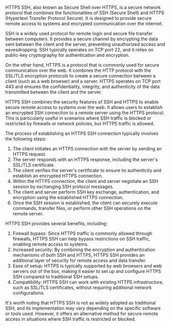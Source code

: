 HTTPS SSH, also known as Secure Shell over HTTPS, is a secure network protocol that combines the functionalities of SSH (Secure Shell) and HTTPS (Hypertext Transfer Protocol Secure). It is designed to provide secure remote access to systems and encrypted communication over the internet.

SSH is a widely used protocol for remote login and secure file transfer between computers. It provides a secure channel by encrypting the data sent between the client and the server, preventing unauthorized access and eavesdropping. SSH typically operates on TCP port 22, and it relies on public-key cryptography for authentication and encryption.

On the other hand, HTTPS is a protocol that is commonly used for secure communication over the web. It combines the HTTP protocol with the SSL/TLS encryption protocols to create a secure connection between a client (such as a web browser) and a server. HTTPS operates on TCP port 443 and ensures the confidentiality, integrity, and authenticity of the data transmitted between the client and the server.

HTTPS SSH combines the security features of SSH and HTTPS to enable secure remote access to systems over the web. It allows users to establish an encrypted SSH connection to a remote server using the HTTPS protocol. This is particularly useful in scenarios where SSH traffic is blocked or restricted by firewalls or network policies, but HTTPS traffic is allowed.

The process of establishing an HTTPS SSH connection typically involves the following steps:

1. The client initiates an HTTPS connection with the server by sending an HTTPS request.
2. The server responds with an HTTPS response, including the server's SSL/TLS certificate.
3. The client verifies the server's certificate to ensure its authenticity and establish an encrypted HTTPS connection.
4. Within the HTTPS connection, the client and server negotiate an SSH session by exchanging SSH protocol messages.
5. The client and server perform SSH key exchange, authentication, and encryption using the established HTTPS connection.
6. Once the SSH session is established, the client can securely execute commands, transfer files, or perform other SSH operations on the remote server.

HTTPS SSH provides several benefits, including:

1. Firewall bypass: Since HTTPS traffic is commonly allowed through firewalls, HTTPS SSH can help bypass restrictions on SSH traffic, enabling remote access to systems.
2. Increased security: By combining the encryption and authentication mechanisms of both SSH and HTTPS, HTTPS SSH provides an additional layer of security for remote access and data transfer.
3. Ease of setup: HTTPS is typically supported by web browsers and web servers out of the box, making it easier to set up and configure HTTPS SSH compared to traditional SSH setups.
4. Compatibility: HTTPS SSH can work with existing HTTPS infrastructure, such as SSL/TLS certificates, without requiring additional network configurations.

It's worth noting that HTTPS SSH is not as widely adopted as traditional SSH, and its implementation may vary depending on the specific software or tools used. However, it offers an alternative method for secure remote access in situations where SSH traffic is restricted or blocked.
